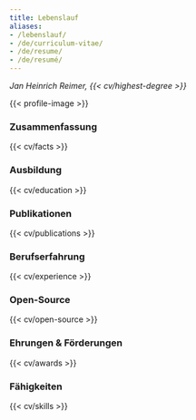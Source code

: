 ```yaml
---
title: Lebenslauf
aliases:
- /lebenslauf/
- /de/curriculum-vitae/
- /de/resume/
- /de/resumé/
---
```


<cite>Jan Heinrich Reimer, {{< cv/highest-degree >}}</cite>

{{< profile-image >}}

<section>

### Zusammenfassung

{{< cv/facts >}}

</section>

<section>

### Ausbildung

{{< cv/education >}}

</section>

<section>

### Publikationen

{{< cv/publications >}}

</section>

<section>

### Berufserfahrung

{{< cv/experience >}}

</section>

<section>

### Open-Source

{{< cv/open-source >}}

</section>

<section>

### Ehrungen & Förderungen

{{< cv/awards >}}

</section>

<section>

### Fähigkeiten

{{< cv/skills >}}

</section>
